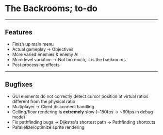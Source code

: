 # The Backrooms; to-do

---
## Features
- Finish up main menu
- Actual gameplay
    -> Objectives
- More varied enemies & enemy AI
- More level variation
    -> Not too much, it is the backrooms
- Post processing effects

---
## Bugfixes
- GUI elements do not correctly detect cursor position at virtual ratios different from the physical ratio
- Multiplayer
    -> Client disconnect handling
- Ceiling/floor rendering is **extremely** slow (~150fps -> ~60fps in debug mode)
- Fix pathfinding bugs
    -> Dijkstra's shortest path
    -> Pathfinding shortcuts
- Parallelize/optimize sprite rendering